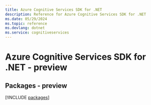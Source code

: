 ```yaml
---
title: Azure Cognitive Services SDK for .NET
description: Reference for Azure Cognitive Services SDK for .NET
ms.date: 05/29/2024
ms.topic: reference
ms.devlang: dotnet
ms.service: cognitiveservices
---
```

# Azure Cognitive Services SDK for .NET - preview
## Packages - preview
[!INCLUDE [packages](cognitive-services-index.md)]